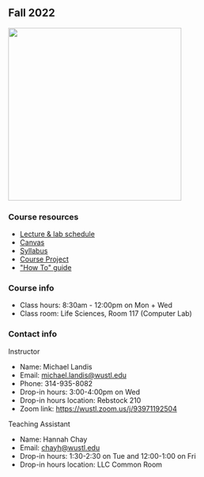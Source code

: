 ## Fall 2022

<img src="assets/home/biol4220_logo_trim.png" width="350"/>

### Course resources

* [Lecture & lab schedule](course_schedule.md)
* [Canvas](https://wustl.instructure.com/courses/93893)
* [Syllabus](https://docs.google.com/document/d/1P3TJ_bJiwFAKXKII_R3fqhgLsiTNXfowWWD4hjdMnp0/edit?usp=sharing)
* [Course Project](course_project.md)
* ["How To" guide](how_to_guide.md)


### Course info

* Class hours: 8:30am - 12:00pm on Mon + Wed
* Class room: Life Sciences, Room 117 (Computer Lab)


### Contact info

Instructor
* Name: Michael Landis
* Email: michael.landis@wustl.edu
* Phone: 314-935-8082
* Drop-in hours: 3:00-4:00pm on Wed
* Drop-in hours location: Rebstock 210
* Zoom link: https://wustl.zoom.us/j/93971192504

Teaching Assistant
* Name: Hannah Chay
* Email: chayh@wustl.edu
* Drop-in hours: 1:30-2:30 on Tue and 12:00-1:00 on Fri
* Drop-in hours location: LLC Common Room

